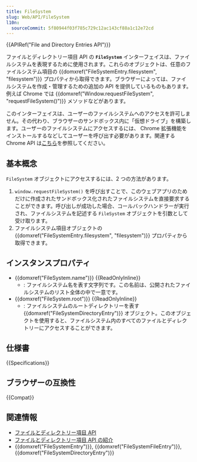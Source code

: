 ```yaml
---
title: FileSystem
slug: Web/API/FileSystem
l10n:
  sourceCommit: 5f80944f03f785c729c12ac143cf88a1c12e72cd
---
```


{{APIRef("File and Directory Entries API")}}

ファイルとディレクトリー項目 API の **`FileSystem`** インターフェイスは、ファイルシステムを表現するために使用されます。これらのオブジェクトは、任意のファイルシステム項目の {{domxref("FileSystemEntry.filesystem", "filesystem")}} プロパティから取得できます。ブラウザーによっては、ファイルシステムを作成・管理するための追加の API を提供しているものもあります。例えば Chrome では {{domxref("Window.requestFileSystem", "requestFileSystem()")}} メソッドなどがあります。

このインターフェイスは、ユーザーのファイルシステムへのアクセスを許可しません。その代わり、ブラウザーのサンドボックス内に「仮想ドライブ」を構築します。ユーザーのファイルシステムにアクセスするには、 Chrome 拡張機能をインストールするなどしてユーザーを呼び出す必要があります。関連する Chrome API は[こちら](https://developer.chrome.com/docs/extensions/reference/fileSystem/)を参照してください。

## 基本概念

`FileSystem` オブジェクトにアクセスするには、2 つの方法があります。

1. `window.requestFileSystem()` を呼び出すことで、このウェブアプリのためだけに作成されたサンドボックス化されたファイルシステムを直接要求することができます。呼び出しが成功した場合、コールバックハンドラーが実行され、ファイルシステムを記述する `FileSystem` オブジェクトを引数として受け取ります。
2. ファイルシステム項目オブジェクトの {{domxref("FileSystemEntry.filesystem", "filesystem")}} プロパティから取得できます。

## インスタンスプロパティ

- {{domxref("FileSystem.name")}} {{ReadOnlyInline}}
  - : ファイルシステム名を表す文字列です。この名前は、公開されたファイルシステムのリスト全体の中で一意です。
- {{domxref("FileSystem.root")}} {{ReadOnlyInline}}
  - : ファイルシステムのルートディレクトリーを表す {{domxref("FileSystemDirectoryEntry")}} オブジェクト。このオブジェクトを使用すると、ファイルシステム内のすべてのファイルとディレクトリーにアクセスすることができます。

## 仕様書

{{Specifications}}

## ブラウザーの互換性

{{Compat}}

## 関連情報

- [ファイルとディレクトリー項目 API](/ja/docs/Web/API/File_and_Directory_Entries_API)
- [ファイルとディレクトリー項目 API の紹介](/ja/docs/Web/API/File_and_Directory_Entries_API/Introduction)
- {{domxref("FileSystemEntry")}}, {{domxref("FileSystemFileEntry")}}, {{domxref("FileSystemDirectoryEntry")}}
